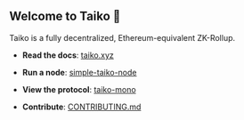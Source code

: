 <!--

**Here are some ideas to get you started:**

🙋‍♀️ A short introduction - what is your organization all about?
🌈 Contribution guidelines - how can the community get involved?
👩‍💻 Useful resources - where can the community find your docs? Is there anything else the community should know?
🍿 Fun facts - what does your team eat for breakfast?
🧙 Remember, you can do mighty things with the power of [Markdown](https://docs.github.com/github/writing-on-github/getting-started-with-writing-and-formatting-on-github/basic-writing-and-formatting-syntax)
-->

## Welcome to Taiko :drum:

Taiko is a fully decentralized, Ethereum-equivalent ZK-Rollup. 

- **Read the docs**: [taiko.xyz](https://taiko.xyz)

- **Run a node**: [simple-taiko-node](https://github.com/taikoxyz/simple-taiko-node)

- **View the protocol**: [taiko-mono](https://github.com/taikoxyz/taiko-mono/tree/main/packages/protocol)

- **Contribute**: [CONTRIBUTING.md](https://github.com/taikoxyz/taiko-mono/blob/main/CONTRIBUTING.md)
